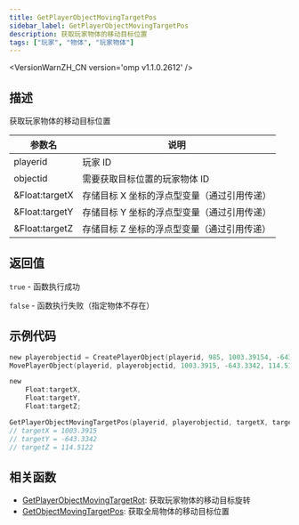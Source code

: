 ```yaml
---
title: GetPlayerObjectMovingTargetPos
sidebar_label: GetPlayerObjectMovingTargetPos
description: 获取玩家物体的移动目标位置
tags: ["玩家", "物体", "玩家物体"]
---
```


<VersionWarnZH_CN version='omp v1.1.0.2612' />

## 描述

获取玩家物体的移动目标位置

| 参数名         | 说明                                        |
| -------------- | ------------------------------------------- |
| playerid       | 玩家 ID                                     |
| objectid       | 需要获取目标位置的玩家物体 ID               |
| &Float:targetX | 存储目标 X 坐标的浮点型变量（通过引用传递） |
| &Float:targetY | 存储目标 Y 坐标的浮点型变量（通过引用传递） |
| &Float:targetZ | 存储目标 Z 坐标的浮点型变量（通过引用传递） |

## 返回值

`true` - 函数执行成功

`false` - 函数执行失败（指定物体不存在）

## 示例代码

```c
new playerobjectid = CreatePlayerObject(playerid, 985, 1003.39154, -643.33423, 122.35060,   0.00000, 1.00000, 24.00000);
MovePlayerObject(playerid, playerobjectid, 1003.3915, -643.3342, 114.5122,  0.8);

new
    Float:targetX,
    Float:targetY,
    Float:targetZ;

GetPlayerObjectMovingTargetPos(playerid, playerobjectid, targetX, targetY, targetZ);
// targetX = 1003.3915
// targetY = -643.3342
// targetZ = 114.5122
```

## 相关函数

- [GetPlayerObjectMovingTargetRot](GetPlayerObjectMovingTargetRot): 获取玩家物体的移动目标旋转
- [GetObjectMovingTargetPos](GetObjectMovingTargetPos): 获取全局物体的移动目标位置
